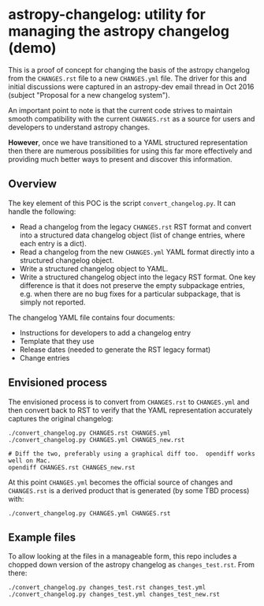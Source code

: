 # astropy-changelog: utility for managing the astropy changelog (demo)

This is a proof of concept for changing the basis of the astropy changelog from
the `CHANGES.rst` file to a new `CHANGES.yml` file.  The driver for this and initial
discussions were captured in an astropy-dev email thread in Oct 2016 (subject
"Proposal for a new changelog system").

An important point to note is that the current code strives to maintain
smooth compatibility with the current `CHANGES.rst` as a source for
users and developers to understand astropy changes.  

**However**, once
we have transitioned to a YAML structured representation then there 
are numerous possibilities for using this far more effectively and
providing much better ways to present and discover this information.

## Overview

The key element of this POC is the script `convert_changelog.py`.  It can handle
the following:

- Read a changelog from the legacy `CHANGES.rst` RST format and convert
  into a structured data changelog object (list of change entries, where each
  entry is a dict).
- Read a changelog from the new `CHANGES.yml` YAML format directly into a
  structured changelog object.
- Write a structured changelog object to YAML.
- Write a structured changelog object into the legacy RST format.  One key
  difference is that it does not preserve the empty subpackage entries, e.g.
  when there are no bug fixes for a particular subpackage, that is simply not
  reported.

The changelog YAML file contains four documents:

- Instructions for developers to add a changelog entry
- Template that they use
- Release dates (needed to generate the RST legacy format)
- Change entries

## Envisioned process

The envisioned process is to convert from `CHANGES.rst` to `CHANGES.yml` and
then convert back to RST to verify that the YAML representation accurately
captures the original changelog:
```
./convert_changelog.py CHANGES.rst CHANGES.yml
./convert_changelog.py CHANGES.yml CHANGES_new.rst

# Diff the two, preferably using a graphical diff too.  opendiff works well on Mac.
opendiff CHANGES.rst CHANGES_new.rst
```

At this point `CHANGES.yml` becomes the official source of changes and
`CHANGES.rst` is a derived product that is generated (by some TBD process) with:
```
./convert_changelog.py CHANGES.yml CHANGES.rst
```

## Example files

To allow looking at the files in a manageable form, this repo includes a
chopped down version of the astropy changelog as `changes_test.rst`.  From there:
```
./convert_changelog.py changes_test.rst changes_test.yml
./convert_changelog.py changes_test.yml changes_test_new.rst
```

